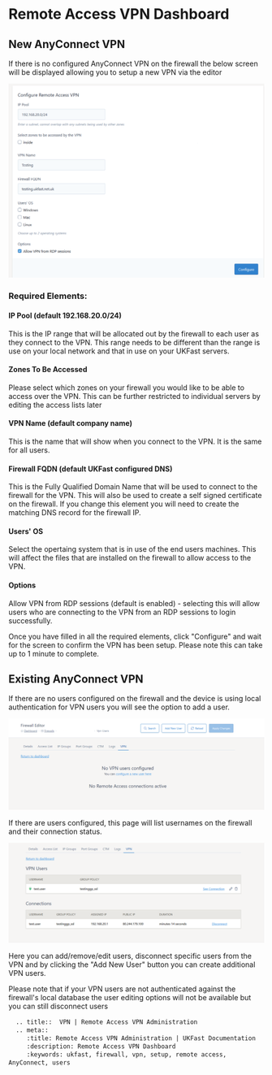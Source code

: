 # Remote Access VPN Dashboard

## New AnyConnect VPN

If there is no configured AnyConnect VPN on the firewall the below screen will be displayed allowing you to setup a new VPN via the editor

![New RA VPN](files/editor2_configure_new_ra.PNG)

### Required Elements:

#### IP Pool (default 192.168.20.0/24)

This is the IP range that will be allocated out by the firewall to each user as they connect to the VPN.  This range needs to be different than the range is use on your local 
network and that in use on your UKFast servers.

#### Zones To Be Accessed

Please select which zones on your firewall you would like to be able to access over the VPN.  This can be further restricted to individual servers by editing the access lists later

#### VPN Name (default company name)

This is the name that will show when you connect to the VPN.  It is the same for all users.

#### Firewall FQDN (default UKFast configured DNS)

This is the Fully Qualified Domain Name that will be used to connect to the firewall for the VPN.  This will also be used to create a self signed certificate on the firewall.  If you change this element you will need to create
the matching DNS record for the firewall IP.

#### Users' OS

Select the opertaing system that is in use of the end users machines.  This will affect the files that are installed on the firewall to allow access to the VPN.

#### Options

Allow VPN from RDP sessions (default is enabled) - selecting this will allow users who are connecting to the VPN from an RDP sessions to login successfully.

Once you have filled in all the required elements, click "Configure" and wait for the screen to confirm the VPN has been setup.  Please note this can take up to 1 minute to complete.

## Existing AnyConnect VPN

If there are no users configured on the firewall and the device is using local authentication for VPN users you will see the option to add a user.

![Existing RA VPN](files/add_users_ra.PNG)

If there are users configured, this page will list usernames on the firewall and their connection status.

![User List](files/editor2_users_list_ra.PNG)

Here you can add/remove/edit users, disconnect specific users from the VPN and by clicking the "Add New User" button you can create additional VPN users.

Please note that if your VPN users are not authenticated against the firewall's local database the user editing options will not be available but you can still disconnect users

```eval_rst
  .. title::  VPN | Remote Access VPN Administration
  .. meta::
     :title: Remote Access VPN Administration | UKFast Documentation
     :description: Remote Access VPN Dashboard
     :keywords: ukfast, firewall, vpn, setup, remote access, AnyConnect, users
```



